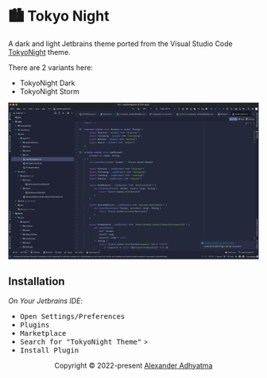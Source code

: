 # 🏙 Tokyo Night

A dark and light Jetbrains theme ported from the Visual Studio Code [TokyoNight](https://github.com/enkia/tokyo-night-vscode-theme) theme.

There are 2 variants here:

- TokyoNight Dark
- TokyoNight Storm

<p align="center">
    <img src="static/kotlin.png"/>
</p>

## Installation

*On Your Jetbrains IDE*:

- <kbd>Open Settings/Preferences</kbd>
- <kbd>Plugins</kbd>
- <kbd>Marketplace</kbd>
- <kbd>Search for "TokyoNight Theme"</kbd> >
- <kbd>Install Plugin</kbd>

<p align="center">Copyright &copy; 2022-present <a href="https://github.com/alexadhy" target="_blank">Alexander Adhyatma</a>
